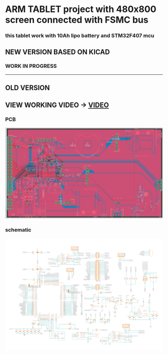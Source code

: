 # ARM TABLET project with 480x800 screen connected with FSMC bus

### this tablet work with 10Ah lipo battery and STM32F407 mcu

## NEW VERSION BASED ON KICAD
### WORK IN PROGRESS


---

## OLD VERSION

## VIEW WORKING VIDEO -> [VIDEO](https://www.youtube.com/shorts/6iCVGylVFGs)

### PCB
![PCB VIEW](old/pcb.png)

### schematic
![PCB VIEW](old/schematic.png)